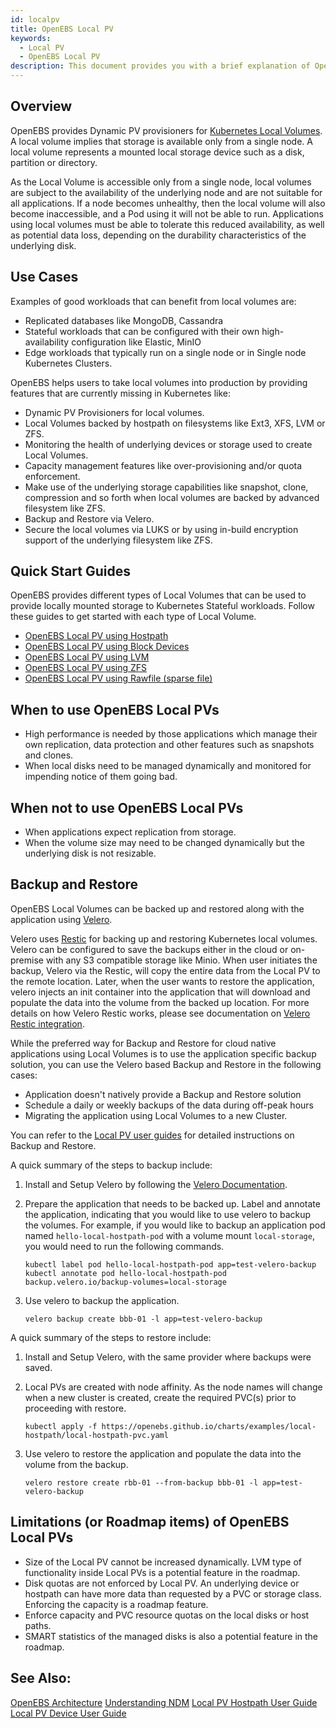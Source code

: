 ```yaml
---
id: localpv
title: OpenEBS Local PV
keywords: 
  - Local PV
  - OpenEBS Local PV
description: This document provides you with a brief explanation of OpenEBS Local PV, quick start guides, and when to use OpenEBS Local PV, and when not to use OpenEBS Local PV and its limitations.
---
```


## Overview

OpenEBS provides Dynamic PV provisioners for [Kubernetes Local Volumes](https://kubernetes.io/docs/concepts/storage/volumes/#local). A local volume implies that storage is available only from a single node.  A local volume represents a mounted local storage device such as a disk, partition or directory. 

As the Local Volume is accessible only from a single node, local volumes are subject to the availability of the underlying node and are not suitable for all applications. If a node becomes unhealthy, then the local volume will also become inaccessible, and a Pod using it will not be able to run. Applications using local volumes must be able to tolerate this reduced availability, as well as potential data loss, depending on the durability characteristics of the underlying disk.

## Use Cases

Examples of good workloads that can benefit from local volumes are: 

- Replicated databases like MongoDB, Cassandra
- Stateful workloads that can be configured with their own high-availability configuration like Elastic, MinIO 
- Edge workloads that typically run on a single node or in Single node Kubernetes Clusters.

OpenEBS helps users to take local volumes into production by providing features that are currently missing in Kubernetes like:

- Dynamic PV Provisioners for local volumes.
- Local Volumes backed by hostpath on filesystems like Ext3, XFS, LVM or ZFS.
- Monitoring the health of underlying devices or storage used to create Local Volumes. 
- Capacity management features like over-provisioning and/or quota enforcement. 
- Make use of the underlying storage capabilities like snapshot, clone, compression and so forth when local volumes are backed by advanced filesystem like ZFS. 
- Backup and Restore via Velero. 
- Secure the local volumes via LUKS or by using in-build encryption support of the underlying filesystem like ZFS.

## Quick Start Guides

OpenEBS provides different types of Local Volumes that can be used to provide locally mounted storage to Kubernetes Stateful workloads. Follow these guides to get started with each type of Local Volume. 

- [OpenEBS Local PV using Hostpath](/docs/user-guides/localpv-hostpath)
- [OpenEBS Local PV using Block Devices](/docs/user-guides/localpv-device)
- [OpenEBS Local PV using LVM](https://github.com/openebs/lvm-localpv)
- [OpenEBS Local PV using ZFS](https://github.com/openebs/zfs-localpv)
- [OpenEBS Local PV using Rawfile (sparse file)](https://github.com/openebs/rawfile-localpv)

## When to use OpenEBS Local PVs

- High performance is needed by those applications which manage their own replication, data protection and other features such as snapshots and clones.
- When local disks need to be managed dynamically and monitored for impending notice of them going bad.

## When not to use OpenEBS Local PVs

- When applications expect replication from storage.
- When the volume size may need to be changed dynamically but the underlying disk is not resizable. 

## Backup and Restore 

OpenEBS Local Volumes can be backed up and restored along with the application using [Velero](https://velero.io). 

Velero uses [Restic](https://github.com/restic/restic) for backing up and restoring Kubernetes local volumes. Velero can be configured to save the backups either in the cloud or on-premise with any S3 compatible storage like Minio. When user initiates the backup, Velero via the Restic, will copy the entire data from the Local PV to the remote location. Later, when the user wants to restore the application, velero injects an init container into the application that will download and populate the data into the volume from the backed up location. For more details on how Velero Restic works, please see documentation on [Velero Restic integration](https://velero.io/docs/v1.3.2/restic/). 

While the preferred way for Backup and Restore for cloud native applications using Local Volumes is to use the application specific backup solution, you can use the Velero based Backup and Restore in the following cases:
- Application doesn't natively provide a Backup and Restore solution
- Schedule a daily or weekly backups of the data during off-peak hours
- Migrating the application using Local Volumes to a new Cluster. 

You can refer to the [Local PV user guides](#/docs/next/uglocalpv-hostpath.html#backup-and-restore) for detailed instructions on Backup and Restore. 

A quick summary of the steps to backup include:

1. Install and Setup Velero by following the [Velero Documentation](https://velero.io/docs/).  

2. Prepare the application that needs to be backed up. Label and annotate the application, indicating that you would like to use velero to backup the volumes. For example, if you would like to backup an application pod named `hello-local-hostpath-pod` with a volume mount `local-storage`, you would need to run the following commands. 
   
   ```
   kubectl label pod hello-local-hostpath-pod app=test-velero-backup
   kubectl annotate pod hello-local-hostpath-pod backup.velero.io/backup-volumes=local-storage
   ```
3. Use velero to backup the application. 
   ```
   velero backup create bbb-01 -l app=test-velero-backup
   ```

A quick summary of the steps to restore include:

1. Install and Setup Velero, with the same provider where backups were saved. 

2. Local PVs are created with node affinity. As the node names will change when a new cluster is created, create the required PVC(s) prior to proceeding with restore. 
   ```
   kubectl apply -f https://openebs.github.io/charts/examples/local-hostpath/local-hostpath-pvc.yaml
   ```
   
3. Use velero to restore the application and populate the data into the volume from the backup. 
   ```
   velero restore create rbb-01 --from-backup bbb-01 -l app=test-velero-backup
   ```

## Limitations (or Roadmap items) of OpenEBS Local PVs

- Size of the Local PV cannot be increased dynamically. LVM type of functionality inside Local PVs is a potential feature in the roadmap.
- Disk quotas are not enforced by Local PV. An underlying device or hostpath can have more data than requested by a PVC or storage class. Enforcing the capacity is a roadmap feature.
- Enforce capacity and PVC resource quotas on the local disks or host paths.
- SMART statistics of the managed disks is also a potential feature in the roadmap.

## See Also:

[OpenEBS Architecture](/docs/concepts/architecture) [Understanding NDM](/docs/concepts/ndm) [Local PV Hostpath User Guide](/docs/user-guides/localpv-hostpath) [Local PV Device User Guide](/docs/user-guides/localpv-device)
